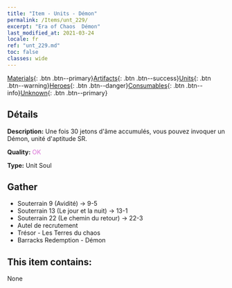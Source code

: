 ```yaml
---
title: "Item - Units - Démon"
permalink: /Items/unt_229/
excerpt: "Era of Chaos  Démon"
last_modified_at: 2021-03-24
locale: fr
ref: "unt_229.md"
toc: false
classes: wide
---
```

 [Materials](/fr/Items/){: .btn .btn--primary}[Artifacts](/fr/Items/Artifacts/){: .btn .btn--success}[Units](/fr/Items/Units/){: .btn .btn--warning}[Heroes](/fr/Items/Heroes/){: .btn .btn--danger}[Consumables](/fr/Items/Consumables/){: .btn .btn--info}[Unknown](/fr/Items/Unknown/){: .btn .btn--primary}

## Détails
 **Description:** Une fois 30 jetons d'âme accumulés, vous pouvez invoquer un Démon, unité d'aptitude SR.

 **Quality:** <span style="color: #DA70D6">OK</span>

 **Type:** Unit Soul

## Gather

*    Souterrain 9 (Avidité) -> 9-5 
*    Souterrain 13 (Le jour et la nuit) -> 13-1 
*    Souterrain 22 (Le chemin du retour) -> 22-3 
*    Autel de recrutement 
*    Trésor - Les Terres du chaos 
*    Barracks Redemption - Démon 

## This item contains:

  None

